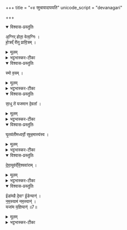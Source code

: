 +++
title = "०४ स्रुचावादापयति"
unicode_script = "devanagari"

+++
<div class="js_include" url="/vedAH_yajuH/taittirIyam/brAhmaNam/sarva-prastutiH/3/5_iShTi-hautrAdi/04_sruchAvAdApayati"  newLevelForH1="1" includeTitle="true">

<details open><summary>विश्वास-प्रस्तुतिः</summary>

अ॒ग्निर् होता॒ वेत्व॒ग्निः ।  
हो॒त्रव्ँ वे᳚त्तु प्रावि॒त्रम् ।  
</details>

<details><summary>मूलम्</summary>

अ॒ग्निर् होता॒ वेत्व॒ग्निः ।  
हो॒त्रव्ँ वे᳚त्तु प्रावि॒त्रम् ।  
</details>

<details><summary>भट्टभास्कर-टीका</summary>

1स्रुचावादापयति - अग्निर्होतेति ॥ अयमग्निः होता देवानां यष्टा वेतु पिबत्वाज्यम् । अग्निमयं होत्रं यज्ञं होतव्यं वा हविः वेत्तु यथावज्जानातु । प्रावित्रं प्रकर्षेण तर्पणं पाकं वा सर्वेषाम् ।  
</details>

<details open><summary>विश्वास-प्रस्तुतिः</summary>

स्मो व॒यम् ।  
</details>

<details><summary>मूलम्</summary>

स्मो व॒यम् ।  
</details>

<details><summary>भट्टभास्कर-टीका</summary>

किञ्च - वयमपि मनुष्यहोतारः स्मः यथा सन्तो वर्तामहे यथा सर्वदा यष्टारस्स्याम । दैवहोतृमात्रेण यागानिर्वृत्तेरित्थमुक्तम् ।  
</details>

<details open><summary>विश्वास-प्रस्तुतिः</summary>

सा॒धु ते॑ यजमान दे॒वता᳚ ।  
</details>

<details><summary>मूलम्</summary>

सा॒धु ते॑ यजमान दे॒वता᳚ ।  
</details>

<details><summary>भट्टभास्कर-टीका</summary>

हे यजमान! तव साधु साधयित्र्येव देवता अभिप्रेतस्य, साधु वाऽभिप्रेतं संपादयिष्यति संपादयतु वा ।  
</details>

<details open><summary>विश्वास-प्रस्तुतिः</summary>

घृ॒तव॑तीमध्वर्यो॒ स्रुच॒मास्य॑स्व ।  
</details>

<details><summary>मूलम्</summary>

घृ॒तव॑तीमध्वर्यो॒ स्रुच॒मास्य॑स्व ।  
</details>

<details><summary>भट्टभास्कर-टीका</summary>

हे अध्वर्यो! त्वं तदर्थं घृतवतीं घृतपूर्णां स्रुचं जुहूं आस्यस्व आदत्स्व आक्षेप आदानम् । 'उपसर्गादस्यत्योह्योर्वा वचनम्' इत्यात्मनेपदम् । स्रुचमिति सामान्येन जुहूपभृतोरभिधानम् । 'यद्द्वे इव ब्रूयात्' इति द्विवचनप्रतिषेधात् । यद्वा - जुह्वा एव ग्रहणं होमसाधनत्वात् तामेवादापयति, तदर्थत्वादितरा तामनुगच्छत्येव । 'द्वे इव' इति चार्थस्य प्रतिषेधः, न शब्दमात्रस्य, तेन द्वयोस्सामान्यग्रहणं युक्तमेव तस्याः भ्रातृव्यदेवत्यत्वात्, तस्माज्जुहूमेवादापयति ।  
</details>

<details open><summary>विश्वास-प्रस्तुतिः</summary>

दे॒वा॒युव॑व्ँवि॒श्ववा॑राम् ।  
</details>

<details><summary>मूलम्</summary>

दे॒वा॒युव॑व्ँवि॒श्ववा॑राम् ।  
</details>

<details><summary>भट्टभास्कर-टीका</summary>

देवायुवं देवानामाहुतिभिः मिश्रयित्रीम् । यौतेः क्विप् । 'ऊञ्च गमादीनाम्' इति ऊकारः ।देवान्वा भोक्तृत्वेन कामयमानाम् । 'क्याच्छन्दमि' इत्युप्रत्यये तन्वादित्वात् उवङ् । विश्ववारां विश्वेऽपि वरितारो यस्याः सर्वसिद्धिहेतुत्वात् । विश्वकालवर्तिनींवा ।  
</details>

<details open><summary>विश्वास-प्रस्तुतिः</summary>

ईडा॑महै दे॒वाꣳ ई॒डेन्यान्॑ ।  
न॒म॒स्याम॑ नम॒स्यान्॑ ।   
यजा॑म य॒ज्ञियान्॑ ॥7॥  
</details>

<details><summary>मूलम्</summary>

ईडा॑महै दे॒वाꣳ ई॒डेन्यान्॑ ।  
न॒म॒स्याम॑ नम॒स्यान्॑ ।   
यजा॑म य॒ज्ञियान्॑ ॥7॥  
</details>

<details><summary>भट्टभास्कर-टीका</summary>

ईडामहा इत्यादि । ईडेन्याः स्तोतव्याः नमस्याः परिचरणार्हाः यज्ञिया यज्ञार्हाः । 'मनुष्या वा ईडेन्याः' इति ब्राह्मणम् ॥

इति तैत्तिरीये ब्राह्मणे तृतीये पञ्चमे चतुर्थोऽनुवाकः ॥  

</details>
</div>